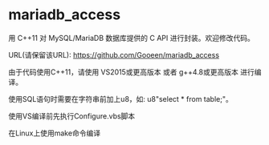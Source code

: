 # mariadb_access

用 C++11 对 MySQL/MariaDB 数据库提供的 C API 进行封装。欢迎修改代码。

URL(请保留该URL): https://github.com/Gooeen/mariadb_access

由于代码使用C++11，请使用 VS2015或更高版本 或者 g++4.8或更高版本 进行编译。

使用SQL语句时需要在字符串前加上u8，如: u8"select * from table;"。

使用VS编译前先执行Configure.vbs脚本

在Linux上使用make命令编译
